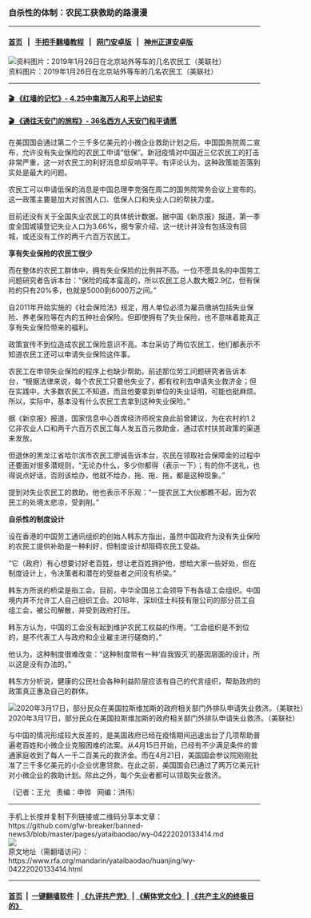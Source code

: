### 自杀性的体制：农民工获救助的路漫漫
------------------------

#### [首页](https://github.com/gfw-breaker/banned-news3/blob/master/README.md) &nbsp;&nbsp;|&nbsp;&nbsp; [手把手翻墙教程](https://github.com/gfw-breaker/guides/wiki) &nbsp;&nbsp;|&nbsp;&nbsp; [网门安卓版](https://github.com/oGate2/oGate) &nbsp;&nbsp;|&nbsp;&nbsp; [神州正道安卓版](https://github.com/SzzdOgate/update) 



<div id="headerimg">
 <img alt="资料图片：2019年1月26日在北京站外等车的几名农民工（美联社）" src="https://www.rfa.org/mandarin/yataibaodao/huanjing/wy-04222020133414.html/wy0422z.jpg/@@images/a2db20e5-9a2b-4ffa-bbb9-d7e3a314dc16.jpeg" title="资料图片：2019年1月26日在北京站外等车的几名农民工（美联社）"/>
 <div id="headerimgcontents">
  <div id="headerimgcaption">
   <span>
    资料图片：2019年1月26日在北京站外等车的几名农民工（美联社）
   </span>
   <!-- zoomattribute -->
  </div>
  <!-- headerimgcaption -->
 </div>
 <!-- headerimagecontents -->
</div>

<hr/>


#### [ 🎬  《红墙的记忆》- 4.25中南海万人和平上访纪实](http://141.164.39.94:10000/videos/legend/425.html)

 #### [ 🎬  《通往天安门的旅程》- 36名西方人天安门和平请愿 ](http://141.164.39.94:10000/videos/legend/JTT.html)

<div id="storytext">
 <div>
  <div class="slot_header">
  </div>
 </div>
 <p>
  在美国国会通过第二个三千多亿美元的小微企业救助计划之后，中国国务院周二宣布，允许没有失业保险的农民工申请“低保”。新冠疫情对中国近三亿农民工的打击非常严重，这一对农民工的利好消息却反响平平。有评论认为，这种政策能否落到实处是最大的问题。
 </p>
 <p>
  农民工可以申请低保的消息是中国总理李克强在周二的国务院常务会议上宣布的。这一政策主要是加大对贫困人口、低保人口和失业人口的帮扶力度。
 </p>
 <p>
  目前还没有关于全国失业农民工的具体统计数据。据中国《新京报》报道，第一季度全国城镇登记失业人口为3.66%，据专家介绍，这一统计并没有包括没有回城，或还没有工作的两千六百万农民工。
 </p>
 <p>
 </p>
 <p>
 </p>
 <p>
  <b>
   享有失业保险的农民工很少
  </b>
 </p>
 <p>
  而在整体的农民工群体中，拥有失业保险的比例并不高。一位不愿具名的中国劳工问题研究者告诉本台：“保险的成本蛮高的，所以农民工总人数大概2.9亿，但有保险的只有20%多，也就是5000到6000万之间。”
 </p>
 <p>
  自2011年开始实施的《社会保险法》规定，用人单位必须为雇员缴纳包括失业保险、养老保险等在内的五种社会保险。但即使拥有了失业保险，也不意味着能真正享有失业保险带来的福利。
 </p>
 <p>
  政策宣传不到位造成农民工保险意识不高。本台采访了两位农民工，他们都表示不知道农民工还可以申请失业保险这件事。
 </p>
 <p>
  农民工在申领失业保险的程序上也缺少帮助。前述那位劳工问题研究者告诉本台，“根据法律来说，每个农民工只要他失业了，都有权利去申请失业救济金；但在实践中，大多数农民工不知道，而且他要拿到单位的失业证明，可能也挺麻烦。所以，实际中，基本没有什么农民工去拿到这种失业保险。”
 </p>
 <p>
  据《新京报》报道，国家信息中心首席经济师祝宝良此前曾建议，为在农村的1.2亿非农业人口和两千六百万农民工每人发五百元救助金，通过农村扶贫政策的渠道来发放。
 </p>
 <p>
  但退休的黑龙江省哈尔滨市农民工廖诚告诉本台，农民在领取社会保障金的过程中还要面对很多潜规则，“无论办什么，多少你都得（表示一下）；有的你不送礼，也得说点好话，否则该给办，他就不给办，拖、拖、拖，都是这种现象。”
 </p>
 <p>
  提到对失业农民工的救助，他也表示不乐观：“一提农民工大伙都瞧不起，因为农民工的处境太悲凉，受剥削。”
 </p>
 <p>
  <b>
   自杀性的制度设计
  </b>
 </p>
 <p>
  设在香港的中国劳工通讯组织的创始人韩东方指出，虽然中国政府为没有失业保险的农民工提供补助是一种利好，但制度设计却阻碍农民工受益。
 </p>
 <p>
  “它（政府）有心想要讨好老百姓，想让老百姓拥护他，想给大家一些好处，但在制度设计上，令决策者和潜在的受益者之间没有桥梁。”
 </p>
 <p>
  韩东方所说的桥梁是指工会。目前，中华全国总工会领导下有各级工会组织。中国境内并不允许工人自己组织工会。2018年，深圳佳士科技有限公司的部分员工自组工会，被公司解散，并受到政府打压。
 </p>
 <p>
  韩东方认为，中国的工会没有起到维护农民工权益的作用，“工会组织是不到位的，是不代表工人与政府和企业雇主进行磋商的，”
 </p>
 <p>
  他认为，这种制度很难改变：“这种制度带有一种‘自我毁灭’的基因层面的设计，所以这是没有办法的。”
 </p>
 <p>
  韩东方分析说，健康的公民社会各种利益阶层应该有自己的代言组织，帮助政府的政策真正惠及自己的群体。
 </p>
 <p>
  <div class="image-inline captioned" style="width:680px;">
   <div style="width:680px;">
    <img alt="2020年3月17日，部分民众在美国拉斯维加斯的政府相关部门外排队申请失业救济。（美联社）" src="https://www.rfa.org/mandarin/yataibaodao/huanjing/wy-04222020133414.html/wy0422.jpg" title="2020年3月17日，部分民众在美国拉斯维加斯的政府相关部门外排队申请失业救济。（美联社）"/>
   </div>
   <div class="image-caption">
    <span style="width:680px;">
     2020年3月17日，部分民众在美国拉斯维加斯的政府相关部门外排队申请失业救济。（美联社）
    </span>
    <span class="copyright">
    </span>
   </div>
  </div>
 </p>
 <p>
  与中国的情况形成较大反差的，是美国政府已经在疫情期间迅速出台了几项帮助普遍老百姓和小微企业克服困难的法案。从4月15日开始，已经有不少满足条件的普通家庭收到了每人一千二百美元的救济金。而在4月21日，美国国会参议院刚刚批准了三千多亿美元的小企业优惠贷款。在此之前，美国国会已通过了两万亿美元针对小微企业的救助计划。除此之外，每个失业者都可以领取失业救济。
 </p>
 <p>
 </p>
 <p>
  （记者：王允   责编：申铧   网编：洪伟）
 </p>
</div>

<hr/>
手机上长按并复制下列链接或二维码分享本文章：<br/>
https://github.com/gfw-breaker/banned-news3/blob/master/pages/yataibaodao/wy-04222020133414.md <br/>
<a href='https://github.com/gfw-breaker/banned-news3/blob/master/pages/yataibaodao/wy-04222020133414.md'><img src='https://github.com/gfw-breaker/banned-news3/blob/master/pages/yataibaodao/wy-04222020133414.md.png'/></a> <br/>
原文地址（需翻墙访问）：https://www.rfa.org/mandarin/yataibaodao/huanjing/wy-04222020133414.html


------------------------
#### [首页](https://github.com/gfw-breaker/banned-news3/blob/master/README.md) &nbsp;|&nbsp; [一键翻墙软件](https://github.com/gfw-breaker/nogfw/blob/master/README.md) &nbsp;| [《九评共产党》](https://github.com/gfw-breaker/9ping.md/blob/master/README.md#九评之一评共产党是什么) | [《解体党文化》](https://github.com/gfw-breaker/jtdwh.md/blob/master/README.md) | [《共产主义的终极目的》](https://github.com/gfw-breaker/gczydzjmd.md/blob/master/README.md)


<img src='http://gfw-breaker.win/banned-news3/pages/yataibaodao/wy-04222020133414.md' width='0px' height='0px'/>